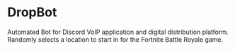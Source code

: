 # DropBot
Automated Bot for Discord VoIP application and digital distribution platform. Randomly selects a location to start in for the Fortnite Battle Royale game.
